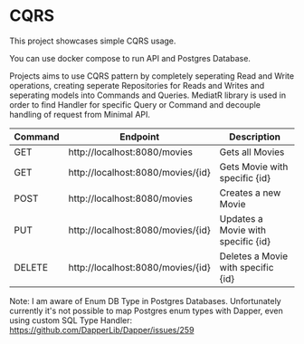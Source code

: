
# CQRS

This project showcases simple CQRS usage.

You can use docker compose to run API and Postgres Database.

Projects aims to use CQRS pattern by completely seperating Read and Write operations, creating seperate Repositories for Reads and Writes and seperating models into Commands and Queries.
MediatR library is used in order to find Handler for specific Query or Command and decouple handling of request from Minimal API.

| Command | Endpoint | Description
|--|--|--|
| GET | http://localhost:8080/movies | Gets all Movies |
| GET | http://localhost:8080/movies/{id} | Gets Movie with specific {id} |
| POST | http://localhost:8080/movies | Creates a new Movie |
| PUT | http://localhost:8080/movies/{id} | Updates a Movie with specific {id} |
| DELETE | http://localhost:8080/movies/{id}| Deletes a Movie with specific {id} |

Note: I am aware of Enum DB Type in Postgres Databases. Unfortunately currently it's not possible to map Postgres enum types with Dapper, even using custom SQL Type Handler: https://github.com/DapperLib/Dapper/issues/259